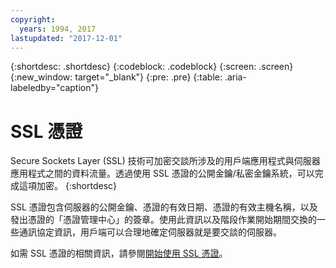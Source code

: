 ```yaml
---
copyright:
  years: 1994, 2017
lastupdated: "2017-12-01"
---
```


{:shortdesc: .shortdesc}
{:codeblock: .codeblock}
{:screen: .screen}
{:new_window: target="_blank"}
{:pre: .pre}
{:table: .aria-labeledby="caption"}

# SSL 憑證
Secure Sockets Layer (SSL) 技術可加密交談所涉及的用戶端應用程式與伺服器應用程式之間的資料流量。透過使用 SSL 憑證的公開金鑰/私密金鑰系統，可以完成這項加密。
{:shortdesc}

SSL 憑證包含伺服器的公開金鑰、憑證的有效日期、憑證的有效主機名稱，以及發出憑證的「憑證管理中心」的簽章。使用此資訊以及階段作業開始期間交換的一些通訊協定資訊，用戶端可以合理地確定伺服器就是要交談的伺服器。

如需 SSL 憑證的相關資訊，請參閱[開始使用 SSL 憑證](/docs/infrastructure/ssl-certificates/index.html)。
